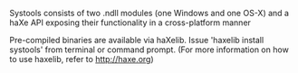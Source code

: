 Systools consists of two .ndll modules (one Windows and one OS-X) and a haXe API exposing their functionality in a cross-platform manner

Pre-compiled binaries are available via haXelib. Issue 'haxelib install systools' from terminal or command prompt. (For more information on how to use haxelib, refer to http://haxe.org)



